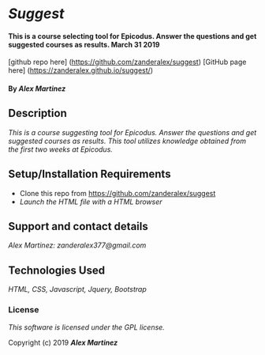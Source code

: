 # _Suggest_

#### This is a course selecting tool for Epicodus.  Answer the questions and get suggested courses as results.  March 31 2019
[github repo here] (https://github.com/zanderalex/suggest)
[GitHub page here] (https://zanderalex.github.io/suggest/)


#### By _**Alex Martinez**_

## Description

_This is a course suggesting tool for Epicodus.  Answer the questions and get suggested courses as results.  This tool utilizes knowledge obtained from the first two weeks at Epicodus._

## Setup/Installation Requirements

* Clone this repo from https://github.com/zanderalex/suggest
* _Launch the HTML file with a HTML browser_



## Support and contact details

_Alex Martinez: zanderalex377@gmail.com_

## Technologies Used

_HTML, CSS, Javascript, Jquery, Bootstrap_

### License

*This software is licensed under the GPL license.*

Copyright (c) 2019 **_Alex Martinez_**
